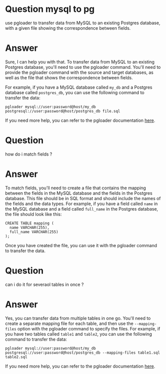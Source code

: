 # Question mysql to pg

use pgloader to transfer data from MySQL to an existing Postgres database, with a given file showing the correspondence between fields.

# Answer

Sure, I can help you with that. To transfer data from MySQL to an existing Postgres database, you'll need to use the pgloader command. You'll need to provide the pgloader command with the source and target databases, as well as the file that shows the correspondence between fields. 

For example, if you have a MySQL database called `my_db` and a Postgres database called `postgres_db`, you can use the following command to transfer the data:

```
pgloader mysql://user:password@host/my_db postgresql://user:password@host/postgres_db file.sql
```

If you need more help, you can refer to the pgloader documentation [here](https://pgloader.readthedocs.io/en/latest/).

# Question

how do i match fields ?

# Answer

To match fields, you'll need to create a file that contains the mapping between the fields in the MySQL database and the fields in the Postgres database. This file should be in SQL format and should include the names of the fields and the data types. For example, if you have a field called `name` in the MySQL database and a field called `full_name` in the Postgres database, the file should look like this:

```
CREATE TABLE mapping (
  name VARCHAR(255),
  full_name VARCHAR(255)
);
```

Once you have created the file, you can use it with the pgloader command to transfer the data.

# Question

can i do it for severaol tables in once ?

# Answer

Yes, you can transfer data from multiple tables in one go. You'll need to create a separate mapping file for each table, and then use the `--mapping-files` option with the pgloader command to specify the files. For example, if you have two tables called `table1` and `table2`, you can use the following command to transfer the data:

```
pgloader mysql://user:password@host/my_db postgresql://user:password@host/postgres_db --mapping-files table1.sql table2.sql
```

If you need more help, you can refer to the pgloader documentation [here](https://pgloader.readthedocs.io/en/latest/).